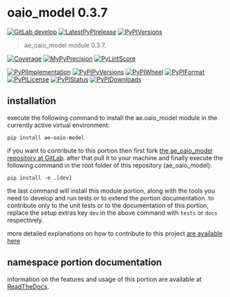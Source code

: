 <!-- THIS FILE IS EXCLUSIVELY MAINTAINED by the project ae.ae V0.3.95 -->
<!-- THIS FILE IS EXCLUSIVELY MAINTAINED by the project aedev.tpl_namespace_root V0.3.14 -->
# oaio_model 0.3.7

[![GitLab develop](https://img.shields.io/gitlab/pipeline/ae-group/ae_oaio_model/develop?logo=python)](
    https://gitlab.com/ae-group/ae_oaio_model)
[![LatestPyPIrelease](
    https://img.shields.io/gitlab/pipeline/ae-group/ae_oaio_model/release0.3.6?logo=python)](
    https://gitlab.com/ae-group/ae_oaio_model/-/tree/release0.3.6)
[![PyPIVersions](https://img.shields.io/pypi/v/ae_oaio_model)](
    https://pypi.org/project/ae-oaio-model/#history)

>ae_oaio_model module 0.3.7.

[![Coverage](https://ae-group.gitlab.io/ae_oaio_model/coverage.svg)](
    https://ae-group.gitlab.io/ae_oaio_model/coverage/index.html)
[![MyPyPrecision](https://ae-group.gitlab.io/ae_oaio_model/mypy.svg)](
    https://ae-group.gitlab.io/ae_oaio_model/lineprecision.txt)
[![PyLintScore](https://ae-group.gitlab.io/ae_oaio_model/pylint.svg)](
    https://ae-group.gitlab.io/ae_oaio_model/pylint.log)

[![PyPIImplementation](https://img.shields.io/pypi/implementation/ae_oaio_model)](
    https://gitlab.com/ae-group/ae_oaio_model/)
[![PyPIPyVersions](https://img.shields.io/pypi/pyversions/ae_oaio_model)](
    https://gitlab.com/ae-group/ae_oaio_model/)
[![PyPIWheel](https://img.shields.io/pypi/wheel/ae_oaio_model)](
    https://gitlab.com/ae-group/ae_oaio_model/)
[![PyPIFormat](https://img.shields.io/pypi/format/ae_oaio_model)](
    https://pypi.org/project/ae-oaio-model/)
[![PyPILicense](https://img.shields.io/pypi/l/ae_oaio_model)](
    https://gitlab.com/ae-group/ae_oaio_model/-/blob/develop/LICENSE.md)
[![PyPIStatus](https://img.shields.io/pypi/status/ae_oaio_model)](
    https://libraries.io/pypi/ae-oaio-model)
[![PyPIDownloads](https://img.shields.io/pypi/dm/ae_oaio_model)](
    https://pypi.org/project/ae-oaio-model/#files)


## installation


execute the following command to install the
ae.oaio_model module
in the currently active virtual environment:
 
```shell script
pip install ae-oaio-model
```

if you want to contribute to this portion then first fork
[the ae_oaio_model repository at GitLab](
https://gitlab.com/ae-group/ae_oaio_model "ae.oaio_model code repository").
after that pull it to your machine and finally execute the
following command in the root folder of this repository
(ae_oaio_model):

```shell script
pip install -e .[dev]
```

the last command will install this module portion, along with the tools you need
to develop and run tests or to extend the portion documentation. to contribute only to the unit tests or to the
documentation of this portion, replace the setup extras key `dev` in the above command with `tests` or `docs`
respectively.

more detailed explanations on how to contribute to this project
[are available here](
https://gitlab.com/ae-group/ae_oaio_model/-/blob/develop/CONTRIBUTING.rst)


## namespace portion documentation

information on the features and usage of this portion are available at
[ReadTheDocs](
https://ae.readthedocs.io/en/latest/_autosummary/ae.oaio_model.html
"ae_oaio_model documentation").
